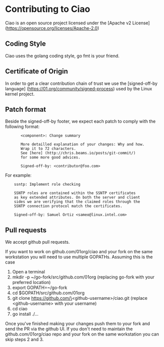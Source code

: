 # Contributing to Ciao

Ciao is an open source project licensed under the [Apache v2 License] (https://opensource.org/licenses/Apache-2.0)

## Coding Style

Ciao uses the golang coding style, go fmt is your friend.

## Certificate of Origin

In order to get a clear contribution chain of trust we use the [signed-off-by language] (https://01.org/community/signed-process)
used by the Linux kernel project.

## Patch format

Beside the signed-off-by footer, we expect each patch to comply with the following format:

```
       <component>: Change summary

       More detailled explanation of your changes: Why and how.
       Wrap it to 72 characters.
       See [here] (http://chris.beams.io/posts/git-commit/)
       for some more good advices.

       Signed-off-by: <contributor@foo.com>
```

For example:

```
	ssntp: Implement role checking

	SSNTP roles are contained within the SSNTP certificates
	as key extended attributes. On both the server and client
	sides we are verifying that the claimed roles through the
	SSNTP connection protocol match the certificates.

	Signed-off-by: Samuel Ortiz <sameo@linux.intel.com>
```

## Pull requests

We accept github pull requests.

If you want to work on github.com/01org/ciao and your fork on the same workstation you will need to use multiple GOPATHs.  Assuming this is the case

1. Open a terminal
2. mkdir -p ~/go-fork/src/github.com/01org (replacing go-fork with your preferred location)
3. export GOPATH=~/go-fork
4. cd $GOPATH/src/github.com/01org
5. git clone https://github.com/\<github-username\>/ciao.git (replace \<github-username\> with your username)
6. cd ciao
7. go install ./...

Once you've finished making your changes push them to your fork and send the PR via the github UI.  If you don't need to maintain the github.com/01org/ciao repo and your fork on the same workstation you can skip steps 2 and 3.
